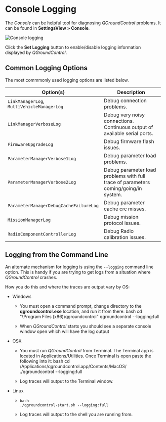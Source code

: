 # Console Logging

The *Console* can be helpful tool for diagnosing *QGroundControl* problems. It can be found in **SettingsView > Console**.

![Console logging](../../assets/support/Console.jpg)

Click the **Set Logging** button to enable/disable logging information displayed by *QGroundControl*.

## Common Logging Options

The most commmonly used logging options are listed below.

| Option(s)                                  | Description                                                                         |
| ------------------------------------------ | ----------------------------------------------------------------------------------- |
| `LinkManagerLog`, `MultiVehicleManagerLog` | Debug connection problems.                                                          |
| `LinkManagerVerboseLog`                    | Debug very noisy connections. Continuous output of available serial ports.          |
| `FirmwareUpgradeLog`                       | Debug firmware flash issues.                                                        |
| `ParameterManagerVerbose1Log`              | Debug parameter load problems.                                                      |
| `ParameterManagerVerbose2Log`              | Debug parameter load problems with full trace of parameters coming/going/in system. |
| `ParameterManagerDebugCacheFailureLog`     | Debug parameter cache crc misses.                                                   |
| `MissionManagerLog`                        | Debug mission protocol issues.                                                      |
| `RadioComponentControllerLog`              | Debug Radio calibration issues.                                                     |

## Logging from the Command Line

An alternate mechanism for logging is using the `--logging` command line option. This is handy if you are trying to get logs from a situation where *QGroundControl* crashes.

How you do this and where the traces are output vary by OS:

* Windows 
  * You must open a command prompt, change directory to the **qgroundcontrol.exe** location, and run it from there: 
        bash
        cd "\Program Files (x86)\qgroundcontrol"
        qgroundcontrol --logging:full</code>
  
  * When *QGroundControl* starts you should see a separate console window open which will have the log output
* OSX 
  * You must run *QGroundControl* from Terminal. The Terminal app is located in Applications/Utilities. Once Terminal is open paste the following into it: 
        bash
        cd /Applications/qgroundcontrol.app/Contents/MacOS/
        ./qgroundcontrol --logging:full
  
  * Log traces will output to the Terminal window.
* Linux 
  *     bash
        ./qgroundcontrol-start.sh --logging:full
  
  * Log traces will output to the shell you are running from.